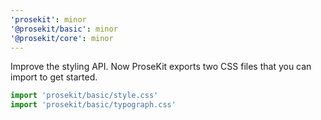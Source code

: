 ```yaml
---
'prosekit': minor
'@prosekit/basic': minor
'@prosekit/core': minor
---
```


Improve the styling API. Now ProseKit exports two CSS files that you can import to get started.

```js
import 'prosekit/basic/style.css'
import 'prosekit/basic/typograph.css'
```
